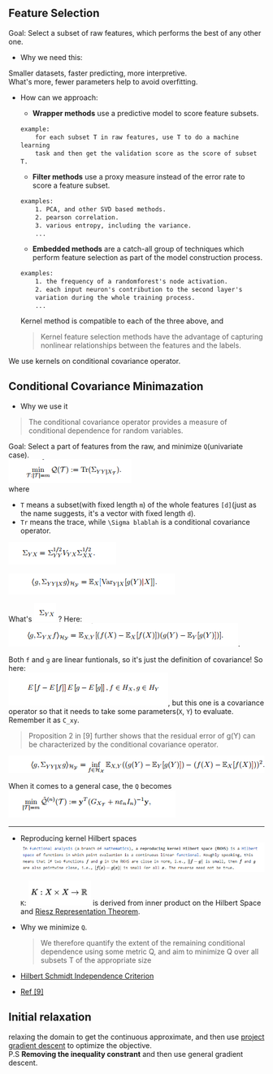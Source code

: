 

## Feature Selection

Goal: Select a subset of raw features, which performs the best of any other one.

- Why we need this:  

Smaller datasets, faster predicting, more interpretive.   
What's more, fewer parameters help to avoid overfitting.  


- How can we approach:
    * **Wrapper methods** use a predictive model to score feature subsets.
    ```
    example:
        for each subset T in raw features, use T to do a machine learning
        task and then get the validation score as the score of subset T.
    ```    

    * **Filter methods** use a proxy measure instead of the error rate to score a feature subset.
    ```
    examples:
        1. PCA, and other SVD based methods.
        2. pearson correlation.
        3. various entropy, including the variance.
        ...
    ```

    * **Embedded methods** are a catch-all group of techniques which perform feature selection as part of the model construction process.
    ```
    examples:
        1. the frequency of a randomforest's node activation.
        2. each input neuron's contribution to the second layer's 
        variation during the whole training process.
        ...
    ```
    Kernel method is compatible to each of the three above, and
    >  Kernel feature selection methods have the advantage of capturing nonlinear
relationships between the features and the labels. 

We use kernels on conditional covariance operator.

##  Conditional Covariance Minimazation

- Why we use it
> The conditional covariance operator provides a measure of conditional dependence for random
variables.    

Goal: Select a part of features from the raw, and minimize `Q`(univariate case).  
[![min_Q](./img/min_Q_T.png)]()  
where 
- `T` means a subset(with fixed length `m`) of the whole features `[d]`(just as the name suggests, it's a vector with fixed length `d`).
- `Tr` means the trace, while `\Sigma blablah` is a conditional covariance operator.

[![op xy](./img/opxy.PNG)]()

[![cond cov op](./img/op_yyx.PNG)]()

What's [![This](./img/xy.png)]() ?
Here:  
[![cov def](./img/opxy_cov.PNG)]().

Both `f` and `g` are linear funtionals, so it's just the definition of covariance!
So here:   
[![covariance operator](./img/linfn.png)](), but this one is a covariance operator so that it needs to take some parameters(`X`, `Y`) to evaluate. Remember it as `C_xy`.

> Proposition 2 in [9] further shows that the residual error of g(Y) can be characterized
by the conditional covariance operator. 

[![cond cov op apply](./img/op_yyx_apply.PNG)]()


When it comes to a general case, the `Q` becomes  
[![general_Q_T](./img/general_Q_T.png)]()



------------------

- Reproducing kernel Hilbert spaces
[![rkhs](./img/rkhs.png)](https://en.wikipedia.org/wiki/Reproducing_kernel_Hilbert_space)

    `K`: [![K](./img/K.png)]() is derived from inner product on the Hilbert Space and [Riesz Representation Theorem](https://en.wikipedia.org/wiki/Riesz_representation_theorem).





- Why we minimize `Q`.
    >  We therefore quantify the
    extent of the remaining conditional dependence using some metric Q, and aim to minimize Q over
    all subsets T of the appropriate size






- [Hilbert Schmidt Independence Criterion](http://alex.smola.org/talks/taiwan_5.pdf)


- [Ref \[9\]](https://arxiv.org/pdf/0908.1854.pdf)


## Initial relaxation

relaxing the domain to get the continuous approximate, and then use [project gradient descent](https://math.stackexchange.com/questions/571068/what-is-the-difference-between-projected-gradient-descent-and-ordinary-gradient) to optimize the objective.  
P.S **Removing the inequality constrant** and then use general gradient descent.   
